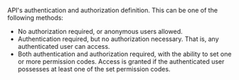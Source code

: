 API's authentication and authorization definition. This can be one of the following methods:

- No authorization required, or anonymous users allowed.
- Authentication required, but no authorization necessary. That is, any authenticated user can access.
- Both authentication and authorization required, with the ability to set one or more permission codes. Access is granted if the
  authenticated user possesses at least one of the set permission codes.
